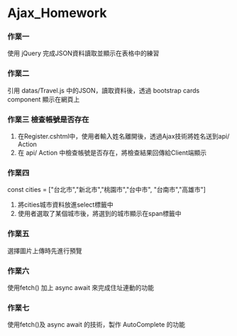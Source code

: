 # Ajax_Homework
### 作業一
使用 jQuery 完成JSON資料讀取並顯示在表格中的練習

### 作業二
引用 datas/Travel.js 中的JSON，讀取資料後，透過 bootstrap cards component 顯示在網頁上

### 作業三 檢查帳號是否存在

  1. 在Register.cshtml中，使用者輸入姓名離開後，透過Ajax技術將姓名送到api/ Action
  2. 在 api/ Action 中檢查帳號是否存在，將檢查結果回傳給Client端顯示

### 作業四
const cities = ["台北市","新北市","桃園市","台中市", "台南市","高雄市"]

  1. 將cities城市資料放進select標籤中
  2. 使用者選取了某個城市後，將選到的城市顯示在span標籤中

### 作業五
選擇圖片上傳時先進行預覽

### 作業六
使用fetch() 加上 async await 來完成住址連動的功能

### 作業七
使用fetch()及 async await 的技術，製作 AutoComplete 的功能
